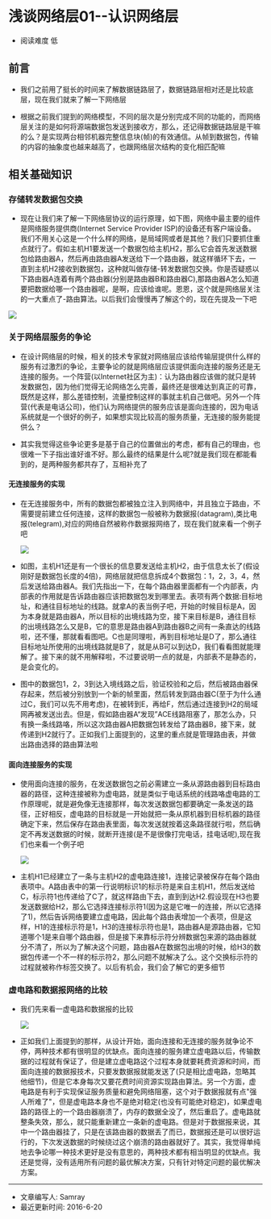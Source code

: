 # 浅谈网络层01--认识网络层
* 阅读难度 低

## 前言
* 我们之前用了挺长的时间来了解数据链路层了，数据链路层相对还是比较底层，现在我们就来了解一下网络层

* 根据之前我们提到的网络模型，不同的层次是分别完成不同的功能的，而网络层关注的是如何将源端数据包发送到接收方，那么，还记得数据链路层是干嘛的么？是实现两台相邻机器完整信息块(帧)的有效通信。从帧到数据包，传输的内容的抽象度也越来越高了，也跟网络层次结构的变化相匹配嘛

## 相关基础知识
### 存储转发数据包交换
* 现在让我们来了解一下网络层协议的运行原理，如下图，网络中最主要的组件是网络服务提供商(Internet Service Provider ISP)的设备还有客户端设备。我们不用关心这是一个什么样的网络，是局域网或者是其他？我们只要抓住重点就行了。假如主机H1要发送一个数据包给主机H2，那么它会首先发送数据包给路由器A，然后再由路由器A发送给下一个路由器，就这样循环下去，一直到主机H2接收到数据包，这种就叫做存储-转发数据包交换。你是否疑惑以下路由器A连着有两个路由器(分别是路由器B和路由器C),那路由器A怎么知道要把数据给哪一个路由器呢，是啊，应该给谁呢。恩恩，这个就是网络层关注的一大重点了-路由算法。以后我们会慢慢再了解这个的，现在先提及一下吧

![](https://github.com/SeaHub/BlogOfComputerNetwork/blob/master/res/envirnment.png)

### 关于网络层服务的争论
* 在设计网络层的时候，相关的技术专家就对网络层应该给传输层提供什么样的服务有过激烈的争论，主要争论的就是网络层应该提供面向连接的服务还是无连接的服务。一个阵营(以Internet社区为主)：认为路由器应该做的就只是转发数据包，因为他们觉得无论网络怎么完善，最终还是很难达到真正的可靠，既然是这样，那么差错控制，流量控制这样的事就主机自己做吧。另外一个阵营(代表是电话公司)，他们认为网络提供的服务应该是面向连接的，因为电话系统就是一个很好的例子，如果想实现比较高的服务质量，无连接的服务能提供么？

* 其实我觉得这些争论更多是基于自己的位置做出的考虑，都有自己的理由，也很难一下子指出谁好谁不好。那么最终的结果是什么呢?就是我们现在都能看到的，是两种服务都共存了，互相补充了

#### 无连接服务的实现
* 在无连接服务中，所有的数据包都被独立注入到网络中，并且独立于路由，不需要提前建立任何连接，这样的数据包一般被称为数据报(datagram),类比电报(telegram),对应的网络自然被称作数据报网络了，现在我们就来看一个例子吧

	![](https://github.com/SeaHub/BlogOfComputerNetwork/blob/master/res/datagram.png)
	
* 如图，主机H1还是有一个很长的信息要发送给主机H2，由于信息太长了(假设刚好是数据包长度的4倍)，网络层就把信息拆成4个数据包：1，2，3，4，然后发送给路由器A。我们先指出一下，在每个路由器里面都有一个内部表，内部表的作用就是告诉路由器应该把数据包发到哪里去。表项有两个数据:目标地址，和通往目标地址的线路。就拿A的表当例子吧，开始的时候目标是A，因为本身就是路由器A，所以目标的出境线路为空，接下来目标是B，通往目标的出境线路怎么又是B，它的意思是路由器A到路由器B之间有一条直达的线路啦，还不懂，那就看看图吧。C也是同理啦，再到目标地址是D了，那么通往目标地址所使用的出境线路就是B了，就是从B可以到达D，我们看看图就能理解了。接下来的就不用解释啦，不过要说明一点的就是，内部表不是静态的，是会变化的。

* 图中的数据包1，2，3到达入境线路之后，验证校验和之后，然后被路由器保存起来，然后被分别放到一个新的帧里面，然后转发到路由器C(至于为什么通过C，我们可以先不用考虑)，在被转到E，再给F，然后通过连接到H2的局域网再被发送出去。但是，假如路由器A“发现”ACE线路阻塞了，那怎么办，只有换一条线路咯，所以这次路由器A把数据包转发给了路由器B，接下来，就传递到H2就行了。正如我们上面提到的，这里的重点就是管理路由表，并做出路由选择的路由算法啦

#### 面向连接服务的实现
* 使用面向连接的服务，在发送数据包之前必需建立一条从源路由器到目标路由器的路径，这种连接被称为虚电路，就是类似于电话系统的线路咯虚电路的工作原理呢，就是避免像无连接那样，每次发送数据包都要确定一条发送的路径，正好相反，虚电路的目标就是一开始就把一条从原机器到目标机器的路径确定下来，然后保存在路由表里面，每次发送就按着这条路径就行啦，然后确定不再发送数据的时候，就断开连接(是不是很像打完电话，挂电话呢),现在我们也来看一个例子吧

	![](https://github.com/SeaHub/BlogOfComputerNetwork/blob/master/res/vc.png)
	
* 主机H1已经建立了一条与主机H2的虚电路连接1，连接记录被保存在每个路由表项中。A路由表中的第一行说明标识1的标示符是来自主机H1，然后发送给C，标示符1也传递给了C了，就这样路由下去，直到到达H2.假设现在H3也要发送数据给H2，那么它选择连接标示符1(因为这是它唯一的连接，所以它选择了1)，然后告诉网络要建立虚电路，因此每个路由表增加一个表项，但是这样，H1的连接标示符是1，H3的连接标示符也是1，路由器A是源路由器，它知道哪个1是来自哪个路由器，但是接下来靠标示符分辨数据包来源的路由器就分不清了，所以为了解决这个问题，路由器A在数据包出境的时候，给H3的数据包传递一个不一样的标示符2，那么问题不就解决了么。这个交换标示符的过程就被称作标签交换了。以后有机会，我们会了解它的更多细节

### 虚电路和数据报网络的比较
* 我们先来看一虚电路和数据报的比较
	
	![](https://github.com/SeaHub/BlogOfComputerNetwork/blob/master/res/comparility.png)

* 正如我们上面提到的那样，从设计开始，面向连接和无连接的服务就争论不停，两种技术都有很明显的优缺点。面向连接的服务建立虚电路以后，传输数据的过程就有保证了，但是建立虚电路这个过程本身就要耗费资源和时间，而面向连接的数据报技术，只要发数据报就能发送了(只是相比虚电路，忽略其他细节)，但是它本身每次又要花费时间资源实现路由算法。另一个方面，虚电路是有利于实现保证服务质量和避免网络阻塞，这个对于数据报就有点"强人所难了"，但是虚电路本身也不是绝对稳定(也没有可能绝对稳定)，如果虚电路的路径上的一个路由器崩溃了，内存的数据全没了，然后重启了。虚电路就整条失效，那么，就只能重新建立一条新的虚电路。但是对于数据报来说，其中一个路由器挂了，只是在该路由器的数据丢了而已，数据报还是可以很好运行的，下次发送数据的时候绕过这个崩溃的路由器就好了。其实，我觉得单纯地去争论哪一种技术更好是没有意思的，两种技术都有相当明显的优缺点。我还是觉得，没有适用所有问题的最优解决方案，只有针对特定问题的最优解决方案。

---
* 文章编写人: Samray
* 最近更新时间: 2016-6-20


